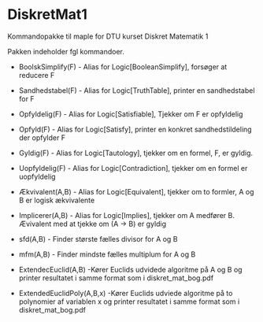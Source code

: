 # DiskretMat1
Kommandopakke til maple for DTU kurset Diskret Matematik 1

Pakken indeholder fgl kommandoer.

- BoolskSimplify(F) - Alias for Logic\[BooleanSimplify\], forsøger at reducere F
- Sandhedstabel(F) - Alias for Logic\[TruthTable\], printer en sandhedstabel for F

- Opfyldelig(F) - Alias for Logic\[Satisfiable\], Tjekker om F er opfyldelig
- Opfyld(F) - Alias for Logic\[Satisfy\], printer en konkret sandhedstildeling der opfylder F
- Gyldig(F) - Alias for Logic\[Tautology\], tjekker om en formel, F, er gyldig.
- Uopfyldelig(F) - Alias for Logic\[Contradiction\], tjekker om en formel er uopfyldelig

- Ækvivalent(A,B) - Alias for Logic\[Equivalent\], tjekker om to formler, A og B er logisk ækvivalente
- Implicerer(A,B) - Alias for Logic\[Implies\], tjekker om A medfører B. Ævivalent med at tjekke om (A -> B) er gyldig

- sfd(A,B) - Finder største fælles divisor for A og B
- mfm(A,B) - Finder mindste fælles multiplum for A og B

- ExtendecEuclid(A,B) -Kører Euclids udvidede algoritme på A og B og printer resultatet i samme format som i diskret_mat_bog.pdf
- ExtendedEuclidPoly(A,B,x) -Kører Euclids udviede algoritme på to polynomier af variablen x og printer resultatet i samme format som i diskret_mat_bog.pdf
